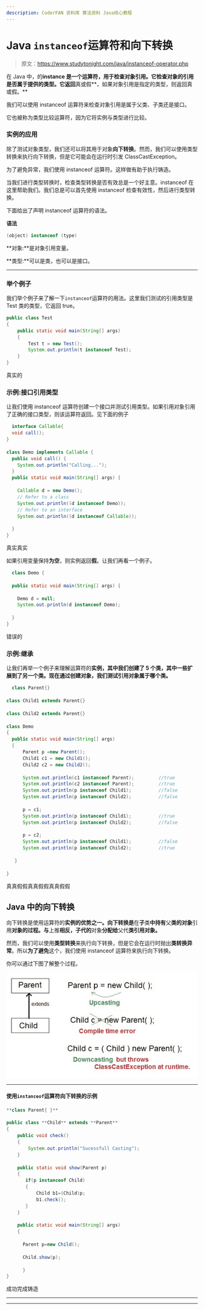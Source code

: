 ```yaml
---
description: CoderFAN 资料库 算法资料 Java核心教程
---
```


# Java `instanceof`运算符和向下转换

> 原文：<https://www.studytonight.com/java/instanceof-operator.php>

在 Java 中，的**instance 是一个运算符，用于检查对象引用。它检查对象的引用是否属于提供的类型。它返回**真或假**，如果对象引用是指定的类型，则返回真或假。**

我们可以使用 instanceof 运算符来检查对象引用是属于父类、子类还是接口。

它也被称为类型比较运算符，因为它将实例与类型进行比较。

### 实例的应用

除了测试对象类型，我们还可以将其用于对象**向下转换**。然而，我们可以使用类型转换来执行向下转换，但是它可能会在运行时引发 ClassCastException。

为了避免异常，我们使用 instanceof 运算符。这样做有助于执行铸造。

当我们进行类型转换时，检查类型转换是否有效总是一个好主意。instanceof 在这里帮助我们。我们总是可以首先使用 instanceof 检查有效性，然后进行类型转换。

下面给出了声明 instanceof 运算符的语法。

**语法**

```java
(object) instanceof (type)
```

**对象:**是对象引用变量。

**类型:**可以是类，也可以是接口。

* * *

### 举个例子

我们举个例子来了解一下`instanceof`运算符的用法。这里我们测试的引用类型是 Test 类的类型，它返回 true。

```java
public class Test
{
    public static void main(String[] args)
    {
        Test t = new Test();
        System.out.println(t instanceof Test);
    }
}
```

真实的

### 示例:接口引用类型

让我们使用 instanceof 运算符创建一个接口并测试引用类型。如果引用对象引用了正确的接口类型，则该运算符返回。见下面的例子

```java
  interface Callable{
  void call();
}

class Demo implements Callable {
  public void call() {
    System.out.println("Calling...");
  }
  public static void main(String[] args) {

    Callable d = new Demo();
    // Refer to a class
    System.out.println((d instanceof Demo));
    // Refer to an interface
    System.out.println((d instanceof Callable));

  }
} 

```

真实真实

如果引用变量保持**为空**，则实例返回**假**。让我们再看一个例子。

```java
  class Demo {

  public static void main(String[] args) {

    Demo d = null;
    System.out.println(d instanceof Demo);

  }
} 

```

错误的

### 示例:继承

让我们再举一个例子来理解运算符的**实例，其中我们创建了 5 个类，其中一些扩展到了另一个类。现在通过创建对象，我们测试引用对象属于哪个类。**

```java
  class Parent{}

class Child1 extends Parent{}

class Child2 extends Parent{}

class Demo
{
  public static void main(String[] args)
  {
      Parent p =new Parent();
      Child1 c1 = new Child1();
      Child2 c2 = new Child2();

      System.out.println(c1 instanceof Parent);         //true
      System.out.println(c2 instanceof Parent);         //true
      System.out.println(p instanceof Child1);          //false
      System.out.println(p instanceof Child2);          //false

      p = c1;
      System.out.println(p instanceof Child1);          //true
      System.out.println(p instanceof Child2);          //false

      p = c2;
      System.out.println(p instanceof Child1);          //false
      System.out.println(p instanceof Child2);          //true

   }

} 

```

真真假假真真假假真真假假

## Java 中的向下转换

向下转换是使用运算符的**实例的优势之一。向下转换是**在**子**类**中持有**父**类的对象**引用**对象的过程。与**上推**相反，子代的**对象**分配给**父代**类引用对象。**

然而，我们可以使用**类型转换**来执行向下转换，但是它会在运行时抛出**类转换异常**。所以**为了避免**这个，我们使用 instanceof 运算符来执行向下转换。

你可以通过下图了解整个过程。

![downcasting in java](img/2131d06b0708a0826332faf7ab3b6a47.png)

* * *

#### 使用`instanceof`运算符向下转换的示例

```java
**class Parent{ }**

public class **Child** extends **Parent**
{
    public void check()
    {
        System.out.println("Sucessfull Casting");
    }

    public static void show(Parent p)
    {
       if(p instanceof Child)
       {
           Child b1=(Child)p;
           b1.check();
       }
    }

    public static void main(String[] args)
    {

      Parent p=new Child();

      Child.show(p);

      }
}
```

成功完成铸造

* * *

* * *